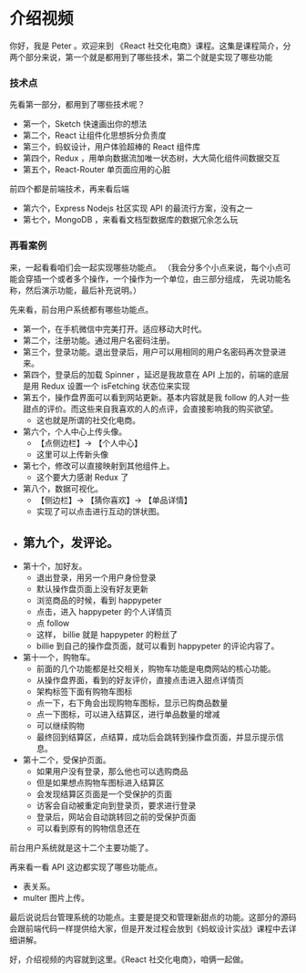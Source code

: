 # 介绍视频

你好，我是 Peter 。欢迎来到 《React 社交化电商》课程。这集是课程简介，分两个部分来说，第一个就是都用到了哪些技术，第二个就是实现了哪些功能

### 技术点

先看第一部分，都用到了哪些技术呢？

- 第一个，Sketch 快速画出你的想法
- 第二个，React 让组件化思想拆分负责度
- 第三个，蚂蚁设计，用户体验超棒的 React 组件库
- 第四个，Redux ，用单向数据流加唯一状态树，大大简化组件间数据交互
- 第五个，React-Router 单页面应用的心脏

前四个都是前端技术，再来看后端

- 第六个，Express Nodejs 社区实现 API 的最流行方案，没有之一
- 第七个，MongoDB ，来看看文档型数据库的数据冗余怎么玩


### 再看案例

来，一起看看咱们会一起实现哪些功能点。
（我会分多个小点来说，每个小点可能会穿插一个或者多个操作，一个操作为一个单位，由三部分组成，
 先说功能名称，然后演示功能，最后补充说明。）

先来看，前台用户系统都有哪些功能点。

- 第一个，在手机微信中完美打开。适应移动大时代。
- 第二个，注册功能。通过用户名密码注册。
- 第三个，登录功能。退出登录后，用户可以用相同的用户名密码再次登录进来。
- 第四个，登录后的加载 Spinner ，延迟是我故意在 API 上加的，前端的底层是用 Redux 设置一个 isFetching 状态位来实现
- 第五个，操作盘界面可以看到网站更新。基本内容就是我 follow 的人对一些甜点的评价。而这些来自我喜欢的人的点评，会直接影响我的购买欲望。
  - 这也就是所谓的社交化电商。
- 第六个，个人中心上传头像。
  - 【点侧边栏】-> 【个人中心】
  - 这里可以上传新头像
- 第七个，修改可以直接映射到其他组件上。
  - 这个要大力感谢 Redux 了
- 第八个，数据可视化。
  - 【侧边栏】-> 【猜你喜欢】-> 【单品详情】
  - 实现了可以点击进行互动的饼状图。
- 第九个，发评论。
  - 
- 第十个，加好友。
  - 退出登录，用另一个用户身份登录
  - 默认操作盘页面上没有好友更新
  - 浏览商品的时候，看到 happypeter 
  - 点击，进入 happypeter 的个人详情页
  - 点 follow 
  - 这样， billie 就是 happypeter 的粉丝了
  - billie 到自己的操作盘页面，就可以看到 happypeter 的评论内容了。
- 第十一个，购物车。
  - 前面的几个功能都是社交相关，购物车功能是电商网站的核心功能。
  - 从操作盘界面，看到的好友评价，直接点击进入甜点详情页
  - 架构标签下面有购物车图标
  - 点一下，右下角会出现购物车图标，显示已购商品数量
  - 点一下图标，可以进入结算区，进行单品数量的增减
  - 可以继续购物
  - 最终回到结算区，点结算，成功后会跳转到操作盘页面，并显示提示信息。
- 第十二个，受保护页面。
  - 如果用户没有登录，那么他也可以选购商品
  - 但是如果想点购物车图标进入结算区
  - 会发现结算区页面是一个受保护的页面
  - 访客会自动被重定向到登录页，要求进行登录
  - 登录后，网站会自动跳转回之前的受保护页面
  - 可以看到原有的购物信息还在

前台用户系统就是这十二个主要功能了。

再来看一看 API 这边都实现了哪些功能点。

- 表关系。
- multer 图片上传。

最后说说后台管理系统的功能点。主要是提交和管理新甜点的功能。这部分的源码会跟前端代码一样提供给大家，但是开发过程会放到《蚂蚁设计实战》课程中去详细讲解。


好，介绍视频的内容就到这里。《React 社交化电商》，咱俩一起做。